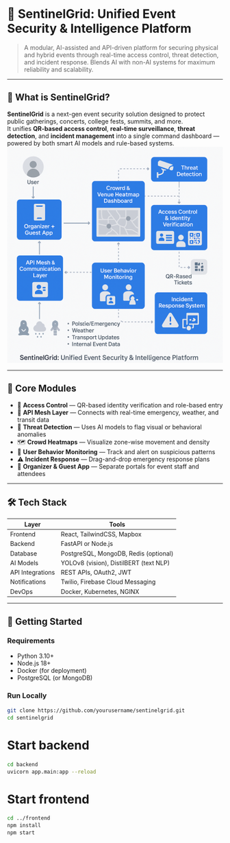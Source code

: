 # 🔐 SentinelGrid: Unified Event Security & Intelligence Platform

> A modular, AI-assisted and API-driven platform for securing physical and hybrid events through real-time access control, threat detection, and incident response. Blends AI with non-AI systems for maximum reliability and scalability.

---

## 🚀 What is SentinelGrid?

**SentinelGrid** is a next-gen event security solution designed to protect public gatherings, concerts, college fests, summits, and more.  
It unifies **QR-based access control**, **real-time surveillance**, **threat detection**, and **incident management** into a single command dashboard — powered by both smart AI models and rule-based systems.
<img src = "/sentinelgrid/images/workflow.png" alt="">

---

## 🧩 Core Modules

- 🎫 **Access Control** — QR-based identity verification and role-based entry
- 🔗 **API Mesh Layer** — Connects with real-time emergency, weather, and transit data
- 📸 **Threat Detection** — Uses AI models to flag visual or behavioral anomalies
- 🗺️ **Crowd Heatmaps** — Visualize zone-wise movement and density
- 👣 **User Behavior Monitoring** — Track and alert on suspicious patterns
- ⚠️ **Incident Response** — Drag-and-drop emergency response plans
- 📱 **Organizer & Guest App** — Separate portals for event staff and attendees

---

## 🛠️ Tech Stack

| Layer        | Tools                                     |
|--------------|-------------------------------------------|
| Frontend     | React, TailwindCSS, Mapbox                |
| Backend      | FastAPI or Node.js                        |
| Database     | PostgreSQL, MongoDB, Redis (optional)     |
| AI Models    | YOLOv8 (vision), DistilBERT (text NLP)    |
| API Integrations | REST APIs, OAuth2, JWT                |
| Notifications| Twilio, Firebase Cloud Messaging          |
| DevOps       | Docker, Kubernetes, NGINX                 |

---

## 🚀 Getting Started

### Requirements
- Python 3.10+
- Node.js 18+
- Docker (for deployment)
- PostgreSQL (or MongoDB)

### Run Locally

```bash
git clone https://github.com/yourusername/sentinelgrid.git
cd sentinelgrid
```

# Start backend
```bash
cd backend
uvicorn app.main:app --reload
```

# Start frontend
```bash
cd ../frontend
npm install
npm start
```

